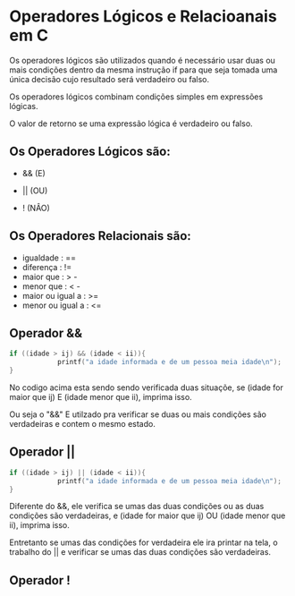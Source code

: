 # Operadores Lógicos e Relacioanais em C

Os operadores lógicos são utilizados quando é necessário usar duas ou mais condições dentro da mesma instrução if para que seja tomada uma única decisão cujo resultado será verdadeiro ou falso.

Os operadores lógicos combinam condições simples em expressões lógicas.

O valor de retorno se uma expressão lógica é verdadeiro ou falso.

## Os Operadores Lógicos são:

* &&  (E)

* ||  (OU)

* !   (NÂO)

## Os Operadores Relacionais são:

* igualdade : ==
* diferença : !=
* maior que : > -
* menor que : < -
* maior ou igual a : >=
* menor ou igual a : <=

## Operador &&  

```c
if ((idade > ij) && (idade < ii)){
            printf("a idade informada e de um pessoa meia idade\n");
}
```
No codigo acima esta sendo sendo verificada duas situaçõe, se (idade for maior que ij) E (idade menor que ii), imprima isso.

Ou seja o "&&" E utilzado pra verificar se duas ou mais condições são verdadeiras e contem o mesmo estado.

## Operador || 

```c
if ((idade > ij) || (idade < ii)){
            printf("a idade informada e de um pessoa meia idade\n");
}
```

Diferente do &&, ele verifica se umas das duas condições ou as duas condições são verdadeiras, e (idade for maior que ij) OU (idade menor que ii), imprima isso.

Entretanto se umas das condições for verdadeira ele ira printar na tela, o trabalho do || e verificar se umas das duas condições são verdadeiras.

## Operador !